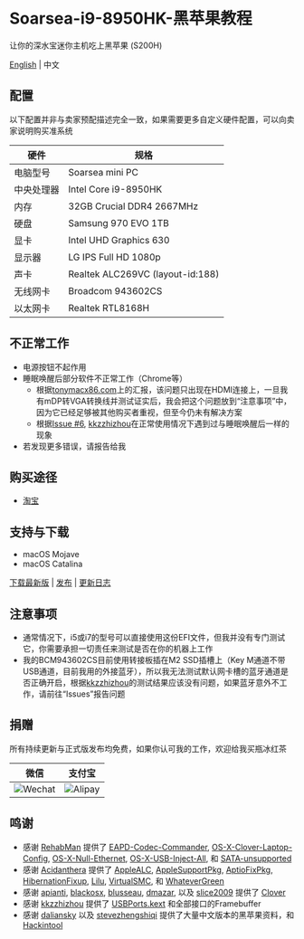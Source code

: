 # Soarsea-i9-8950HK-黑苹果教程
让你的深水宝迷你主机吃上黑苹果 (S200H)

[English](https://github.com/EngLearnsh/Soarsea-i9-8950HK-Hackintosh/blob/master/README.md) | 中文

## 配置

以下配置并非与卖家预配描述完全一致，如果需要更多自定义硬件配置，可以向卖家说明购买准系统

| 硬件      | 规格                               |
| --------- | --------------------------------- |
| 电脑型号   | Soarsea mini PC                   |
| 中央处理器 | Intel Core i9-8950HK              |
| 内存      | 32GB Crucial DDR4 2667MHz         |
| 硬盘      | Samsung 970 EVO 1TB               |
| 显卡      | Intel UHD Graphics 630            |
| 显示器    | LG IPS Full HD 1080p              |
| 声卡      | Realtek ALC269VC (layout-id:188)  |
| 无线网卡   | Broadcom 943602CS                 |
| 以太网卡   | Realtek RTL8168H                  |

## 不正常工作

- 电源按钮不起作用
- 睡眠唤醒后部分软件不正常工作（Chrome等）
  - 根据[tonymacx86.com](https://www.tonymacx86.com/threads/eglobal-s200-nuc-intel-i7-8750h-mini-pc-compatible.276741/page-4)上的汇报，该问题只出现在HDMI连接上，一旦我有mDP转VGA转换线并测试证实后，我会把这个问题放到“注意事项”中，因为它已经足够被其他购买者重视，但至今仍未有解决方案
  - 根据[Issue #6](https://github.com/kkzzhizhou/S200H_I7-8750H_Hackintosh/issues/6), [kkzzhizhou](https://github.com/kkzzhizhou)在正常使用情况下遇到过与睡眠唤醒后一样的现象
- 若发现更多错误，请报告给我

## 购买途径

- [淘宝](https://item.taobao.com/item.htm?spm=a230r.1.14.20.47f24c1aV8myCD&id=564185703343&ns=1&abbucket=14#detail)

## 支持与下载

- macOS Mojave
- macOS Catalina

[下载最新版](https://github.com/EngLearnsh/Soarsea-i9-8950HK-Hackintosh/releases/download/v1.1/Soarsea-EFI-v1.1.zip) | [发布](https://github.com/EngLearnsh/Soarsea-i9-8950HK-Hackintosh/releases) | [更新日志](https://github.com/EngLearnsh/Soarsea-i9-8950HK-Hackintosh/blob/master/Changelog_CN.md)
  
## 注意事项

- 通常情况下，i5或i7的型号可以直接使用这份EFI文件，但我并没有专门测试它，你需要承担一切责任来测试是否在你的机器上工作
- 我的BCM943602CS目前使用转接板插在M2 SSD插槽上（Key M通道不带USB通道，目前我用的外接蓝牙），所以我无法测试默认网卡槽的蓝牙通道是否正确开启，根据[kkzzhizhou](https://github.com/kkzzhizhou)的测试结果应该没有问题，如果蓝牙意外不工作，请前往“Issues”报告问题

## 捐赠

所有持续更新与正式版发布均免费，如果你认可我的工作，欢迎给我买瓶冰红茶

| 微信                                                                                             | 支付宝                                                                                             |
| -------------------------------------------------------------------------------------------------- | -------------------------------------------------------------------------------------------------- |
| ![Wechat](https://github.com/EngLearnsh/Soarsea-i9-8950HK-Hackintosh/raw/master/Others/Wechat.png) | ![Alipay](https://github.com/EngLearnsh/Soarsea-i9-8950HK-Hackintosh/raw/master/Others/Alipay.jpeg) |

## 鸣谢

- 感谢 [RehabMan](https://github.com/RehabMan) 提供了 [EAPD-Codec-Commander](https://github.com/RehabMan/EAPD-Codec-Commander),  [OS-X-Clover-Laptop-Config](https://github.com/RehabMan/OS-X-Clover-Laptop-Config), [OS-X-Null-Ethernet](https://github.com/RehabMan/OS-X-Null-Ethernet), [OS-X-USB-Inject-All](https://github.com/RehabMan/OS-X-USB-Inject-All), 和 [SATA-unsupported](https://github.com/RehabMan/hack-tools/tree/master/kexts/SATA-unsupported.kext)
- 感谢 [Acidanthera](https://github.com/acidanthera) 提供了 [AppleALC](https://github.com/acidanthera/AppleALC), [AppleSupportPkg](https://github.com/acidanthera/AppleSupportPkg), [AptioFixPkg](https://github.com/acidanthera/AptioFixPkg), [HibernationFixup](https://github.com/acidanthera/HibernationFixup), [Lilu](https://github.com/acidanthera/Lilu), [VirtualSMC](https://github.com/acidanthera/VirtualSMC), 和 [WhateverGreen](https://github.com/acidanthera/WhateverGreen)
- 感谢 [apianti](https://sourceforge.net/u/apianti), [blackosx](https://sourceforge.net/u/blackosx), [blusseau](https://sourceforge.net/u/blusseau), [dmazar](https://sourceforge.net/u/dmazar), 以及 [slice2009](https://sourceforge.net/u/slice2009) 提供了 [Clover](https://sourceforge.net/projects/cloverefiboot)
- 感谢 [kkzzhizhou](https://github.com/kkzzhizhou) 提供了 [USBPorts.kext](https://github.com/kkzzhizhou/S200H_I7-8750H_Hackintosh/tree/master/EFI/CLOVER/kexts/Other/USBPorts.kext) 和全部接口的Framebuffer
- 感谢 [daliansky](https://github.com/daliansky/Hackintosh) 以及 [stevezhengshiqi](https://github.com/stevezhengshiqi) 提供了大量中文版本的黑苹果资料，和 [Hackintool](https://github.com/daliansky/Hackintosh)
